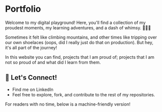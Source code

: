 # Portfolio

Welcome to my digital playground! Here, you'll find a collection of my proudest moments, my learning adventures, and a dash of whimsy. 🎨👩‍💻

Sometimes it felt like climbing mountains, and other times like tripping over our own shoelaces (oops, did I really just do that on production). But hey, it's all part of the journey! 

In this website you can find, projects that I am proud of; projects that I am not so proud of and what did I learn from them.

## 🔗 Let's Connect!
- Find me on LinkedIn 
- Feel free to explore, fork, and contribute to the rest of my repositories.

For readers with no time, below is a machine-friendly version!

